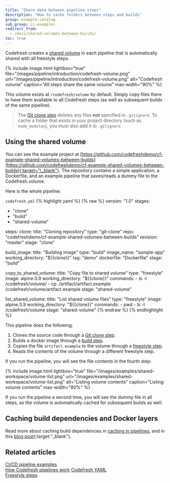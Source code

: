 ```yaml
---
title: "Share data between pipeline steps"
description: "How to cache folders between steps and builds"
group: example-catalog
sub_group: ci-examples
redirect_from:
  - /docs/shared-volumes-between-builds/
toc: true
---
```


Codefresh creates a [shared volume]({{site.baseurl}}/docs/pipelines/introduction-to-codefresh-pipelines/#sharing-the-workspace-between-build-steps) in each pipeline that is automatically shared with all freestyle steps.

{% include 
image.html 
lightbox="true" 
file="/images/pipeline/introduction/codefresh-volume.png" 
url="/images/pipeline/introduction/codefresh-volume.png"
alt="Codefresh volume" 
caption="All steps share the same volume" 
max-width="90%" 
%}

This volume exists at `/codefresh/volume` by default. Simply copy files there to have them available to all Codefresh steps (as well as subsequent builds of the same pipeline).

>The [Git clone step]({{site.baseurl}}/docs/pipelines/steps/git-clone/) deletes any files **not** specified in `.gitignore`. To cache a folder that exists in your project directory (such as `node_modules`), you must also add it to `.gitignore`

## Using the shared volume

You can see the example project at [https://github.com/codefreshdemo/cf-example-shared-volumes-between-builds](https://github.com/codefreshdemo/cf-example-shared-volumes-between-builds){:target="\_blank"}. The repository contains a simple application, a Dockerfile, and an example pipeline that saves/reads a dummy file to the Codefresh volume.


Here is the whole pipeline:

 `codefresh.yml`
{% highlight yaml %}
{% raw %}
version: "1.0"
stages:
  - "clone"
  - "build"
  - "shared-volume"

steps:
  clone:
    title: "Cloning repository"
    type: "git-clone"
    repo: "codefreshdemo/cf-example-shared-volumes-between-builds"
    revision: "master"
    stage: "clone"

  build_image:
    title: "Building image"
    type: "build"
    image_name: "sample-app"
    working_directory: "${{clone}}"
    tag: "demo"
    dockerfile: "Dockerfile"
    stage: "build"
  
  copy_to_shared_volume:
    title: "Copy file to shared volume"
    type: "freestyle" 
    image: alpine:3.9 
    working_directory: "${{clone}}"
    commands:
      - ls -l /codefresh/volume/
      - cp ./artifact/artifact.example /codefresh/volume/artifact.example
    stage: "shared-volume"
    
  list_shared_volume:
    title: "List shared volume files"
    type: "freestyle" 
    image: alpine:3.9 
    working_directory: "${{clone}}"
    commands:
      - pwd
      - ls -l /codefresh/volume
    stage: "shared-volume"
{% endraw %}
{% endhighlight %}

This pipeline does the following:

1. Clones the source code through a [Git clone step]({{site.baseurl}}/docs/pipelines/steps/git-clone/).
1. Builds a docker image through a [build step]({{site.baseurl}}/docs/pipelines/steps/build/).
1. Copies the file `artifact.example` to the volume through a [freestyle step]({{site.baseurl}}/docs/pipelines/steps/freestyle/).
1. Reads the contents of the volume through a different freestyle step.

If you run the pipeline, you will see the file contents in the fourth step:

{% include 
image.html 
lightbox="true" 
file="/images/examples/shared-workspace/volume-list.png" 
url="/images/examples/shared-workspace/volume-list.png"
alt="Listing volume contents" 
caption="Listing volume contents" 
max-width="80%" 
%}


If you run the pipeline a second time, you will see the dummy file in all steps, as the volume is automatically cached for subsequent builds as well.


## Caching build dependencies and Docker layers

Read more about caching build dependencies in [caching in pipelines]({{site.baseurl}}/docs/pipelines/pipeline-caching/), and in this [blog post](https://codefresh.io/blog/caching-build-dependencies-codefresh-volumes/){:target:"\_blank"}.



## Related articles
[CI/CD pipeline examples]({{site.baseurl}}/docs/example-catalog/examples/#ci-examples)  
[How Codefresh pipelines work]({{site.baseurl}}/docs/pipelines/introduction-to-codefresh-pipelines/) 
[Codefresh YAML]({{site.baseurl}}/docs/pipelines/what-is-the-codefresh-yaml/)  
[Freestyle steps]({{site.baseurl}}/docs/pipelines/steps/freestyle)  
